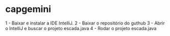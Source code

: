 # capgemini
1 - Baixar e instalar a IDE IntelliJ.
2 - Baixar o repositório do guthub
3 - Abrir o IntelliJ e buscar o projeto escada.java
4 - Rodar o projeto escada.java
